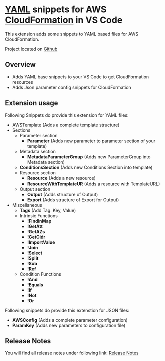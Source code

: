 # [YAML](http://yaml.org/) snippets for AWS [CloudFormation](https://aws.amazon.com/de/cloudformation/) in VS Code

This extension adds some snippets to YAML based files for AWS CloudFormation.

Project located on [Github](https://github.com/dthielking/aws-cloudformation-yaml)

## Overview

* Adds YAML base snippets to your VS Code to get CloudFormation resources
* Adds Json parameter config snippets for CloudFormation

## Extension usage

Following Snippets do provide this extension for YAML files:

* AWSTemplate (Adds a complete template structure)
* Sections
  * Parameter section
    * __Parameter__ (Adds new parameter to parameter section of your template)
  * Metadata section
    * __MetadataParameterGroup__ (Adds new ParameterGroup into Metadata section)
  * __ConditionsSection__ (Adds new Conditions Section into template)
  * Resource section
    * __Resource__ (Adds a new resource)
    * __ResourceWithTemplateUR__ (Adds a resource with TemplateURL)
  * Output section
    * __Output__ (Adds structure of Output)
    * __Export__ (Adds structure of Export for Output)
* Miscellaneous
  * __Tags__ (Add Tag: Key, Value)
  * Intrinsic Functions
    * __!FindInMap__
    * __!GetAtt__
    * __!GetAZs__
    * __!GetCidr__    
    * __!ImportValue__
    * __!Join__
    * __!Select__
    * __!Split__
    * __!Sub__
    * __!Ref__
  * Condition Functions
    * __!And__
    * __!Equals__
    * __!If__
    * __!Not__
    * __!Or__

Following snippets do provide this extenstion for JSON files:

* __AWSConfig__ (Adds a complete parameter configuration)
* __ParamKey__ (Adds new parameters to configuration file)

## Release Notes

You will find all release notes under following link:
[Release Notes](https://github.com/dthielking/aws-cloudformation-yaml/blob/master/CHANGELOG.md)
